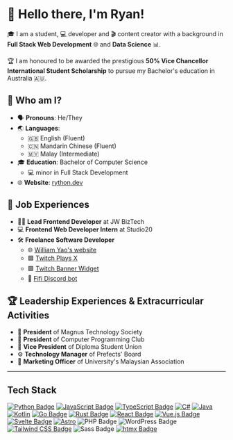 # 👋 Hello there, I'm Ryan!

🎓 I am a student, 💻 developer and 🎬 content creator with a background in **Full Stack Web Development** 🌐 and **Data Science** 📊.

🏆 I am honoured to be awarded the prestigious **50% Vice Chancellor International Student Scholarship** to pursue my Bachelor's education in Australia 🇦🇺.

## 🤷 Who am I?

- 🗣️ **Pronouns**: He/They
- 🌏 **Languages**:
  - 🇬🇧 English (Fluent)
  - 🇨🇳 Mandarin Chinese (Fluent)
  - 🇲🇾 Malay (Intermediate)
- 🎓 **Education**: Bachelor of Computer Science
  - 💻 minor in Full Stack Development
- 🌐 **Website**: [rython.dev](https://rython.dev)

## 💼 Job Experiences

- 👨‍💻 **Lead Frontend Developer** at JW BizTech
- 💻 **Frontend Web Developer Intern** at Studio20
- 🛠️ **Freelance Software Developer**
  - 🌐 [William Yao's website](https://thewilliamyao.com/)
  - 🟪 [Twitch Plays X](https://github.com/liyunze-coding/TwitchPlaysX)
  - 🟪 [Twitch Banner Widget](https://github.com/liyunze-coding/Banner-Widget)
  - 🤖 [Fifi Discord bot](https://discord.com/oauth2/authorize?client_id=884695407316336650)


## 🏆 Leadership Experiences & Extracurricular Activities

- 👑 **President** of Magnus Technology Society
- 👑 **President** of Computer Programming Club
- 🤝 **Vice President** of Diploma Student Union
- ⚙️ **Technology Manager** of Prefects' Board
- 📣 **Marketing Officer** of University's Malaysian Association

---

## Tech Stack

<!-- https://github.com/Ileriayo/markdown-badges -->

[![Python Badge](https://img.shields.io/badge/Python-3776AB?logo=python&logoColor=fff&style=for-the-badge)](https://github.com/liyunze-coding/TwitchPlaysX)
[![JavaScript Badge](https://img.shields.io/badge/JavaScript-F7DF1E?logo=javascript&logoColor=000&style=for-the-badge)](https://github.com/liyunze-coding/Chat-Task-Tic-Overlay-Infinity)
[![TypeScript Badge](https://img.shields.io/badge/TypeScript-3178C6?logo=typescript&logoColor=fff&style=for-the-badge)](https://github.com/liyunze-coding/wnrs)
[![C#](https://img.shields.io/badge/c%23-%23239120.svg?style=for-the-badge&logo=csharp&logoColor=white)](https://github.com/liyunze-coding/AdventOfCode_2024)
[![Java](https://img.shields.io/badge/java-%23ED8B00.svg?style=for-the-badge&logo=openjdk&logoColor=white)](https://github.com/liyunze-coding/unit-converter-app)
[![Kotlin](https://img.shields.io/badge/kotlin-%237F52FF.svg?style=for-the-badge&logo=kotlin&logoColor=white)](https://github.com/liyunze-coding/LLM_Quiz_App)
[![Go Badge](https://img.shields.io/badge/Go-00ADD8?logo=go&logoColor=fff&style=for-the-badge)](https://github.com/liyunze-coding/Go-HTMX-template)
[![Rust Badge](https://img.shields.io/badge/Rust-000?logo=rust&logoColor=fff&style=for-the-badge)](https://github.com/liyunze-coding/lorem-ipsum-app)
[![React Badge](https://img.shields.io/badge/React-61DAFB?logo=react&logoColor=000&style=for-the-badge)](https://github.com/liyunze-coding/wnrs)
[![Vue.js Badge](https://img.shields.io/badge/Vue.js-4FC08D?logo=vuedotjs&logoColor=fff&style=for-the-badge)](https://github.com/liyunze-coding/ProductiVue)
[![Svelte Badge](https://img.shields.io/badge/Svelte-FF3E00?logo=svelte&logoColor=fff&style=for-the-badge)](https://github.com/liyunze-coding/game-of-pi)
[![Astro](https://img.shields.io/badge/astro-%232C2052.svg?style=for-the-badge&logo=astro&logoColor=white)](https://github.com/liyunze-coding/RythonDev)
![PHP Badge](https://img.shields.io/badge/PHP-777BB4?logo=php&logoColor=fff&style=for-the-badge)
![WordPress Badge](https://img.shields.io/badge/WordPress-21759B?logo=wordpress&logoColor=fff&style=for-the-badge)
[![Tailwind CSS Badge](https://img.shields.io/badge/Tailwind%20CSS-06B6D4?logo=tailwindcss&logoColor=fff&style=for-the-badge)](https://rython.dev/)
![Sass Badge](https://img.shields.io/badge/Sass-C69?logo=sass&logoColor=fff&style=for-the-badge)
[![htmx Badge](https://img.shields.io/badge/htmx-36C?logo=htmx&logoColor=fff&style=for-the-badge)](https://github.com/liyunze-coding/Go-HTMX-template)

